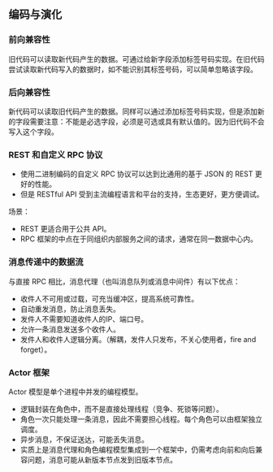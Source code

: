 ## 编码与演化
### 前向兼容性
旧代码可以读取新代码产生的数据。可通过给新字段添加标签号码实现。在旧代码尝试读取新代码写入的数据时，如不能识别其标签号码，可以简单忽略该字段。

### 后向兼容性
新代码可以读取旧代码产生的数据。同样可以通过添加标签号码实现，但是添加新的字段需要注意：不能是必选字段，必须是可选或具有默认值的。因为旧代码不会写入这个字段。

### REST 和自定义 RPC 协议

- 使用二进制编码的自定义 RPC 协议可以达到比通用的基于 JSON 的 REST 更好的性能。
- 但是 RESTful API 受到主流编程语言和平台的支持，生态更好，更方便调试。

场景：

- REST 更适合用于公共 API。
- RPC 框架的中点在于同组织内部服务之间的请求，通常在同一数据中心内。

### 消息传递中的数据流
与直接 RPC 相比，消息代理（也叫消息队列或消息中间件）有以下优点：

- 收件人不可用或过载，可充当缓冲区，提高系统可靠性。
- 自动重发消息，防止消息丢失。
- 发件人不需要知道收件人的IP、端口号。
- 允许一条消息发送多个收件人。
- 发件人和收件人逻辑分离。（解耦，发件人只发布，不关心使用者，fire and forget）。

### Actor 框架
Actor 模型是单个进程中并发的编程模型。

- 逻辑封装在角色中，而不是直接处理线程（竞争、死锁等问题）。
- 角色一次只能处理一条消息，因此不需要担心线程。每个角色可以由框架独立调度。
- 异步消息，不保证送达，可能丢失消息。
- 实质上是消息代理和角色编程模型集成到一个框架中，仍需考虑向前和向后兼容问题，消息可能从新版本节点发到旧版本节点。